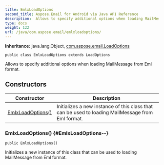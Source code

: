 ```yaml
---
title: EmlxLoadOptions
second_title: Aspose.Email for Android via Java API Reference
description:  Allows to specify additional options when loading MailMessage from Eml format.
type: docs
weight: 122
url: /java/com.aspose.email/emlxloadoptions/
---
```

**Inheritance:**
java.lang.Object, [com.aspose.email.LoadOptions](../../com.aspose.email/loadoptions)
```
public class EmlxLoadOptions extends LoadOptions
```

Allows to specify additional options when loading MailMessage from Eml format.
## Constructors

| Constructor | Description |
| --- | --- |
| [EmlxLoadOptions()](#EmlxLoadOptions--) | Initializes a new instance of this class that can be used to loading MailMessage from Eml format. |
### EmlxLoadOptions() {#EmlxLoadOptions--}
```
public EmlxLoadOptions()
```


Initializes a new instance of this class that can be used to loading MailMessage from Eml format.


